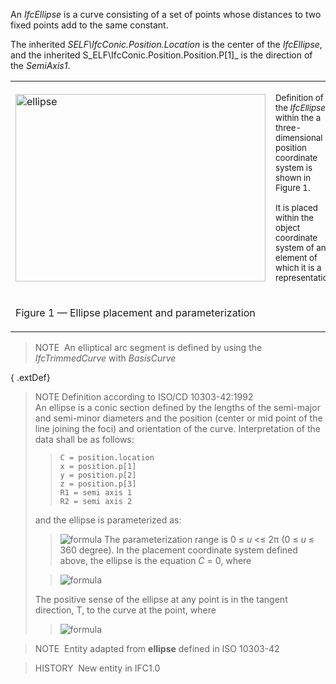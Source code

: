 An _IfcEllipse_ is a curve consisting of a set of points whose distances to two fixed points add to the same constant.

The inherited _SELF\IfcConic.Position.Location_ is the center of the _IfcEllipse_, and the inherited S_ELF\IfcConic.Position.Position.P[1]_ is the direction of the _SemiAxis1_.

<table summary="example" cellpadding="2" cellspacing="2">
<tr>
<td><img src="../../../figures/ifcellipse-layout1.gif" alt="ellipse" width="400" height="300" border="0"></td>
<td style="vertical-align:bottom; text-align:left;">
<p><span style="font-size:smaller">Definition of the <em>IfcEllipse</em> within the a three-dimensional position
coordinate system is shown in Figure 1.</span></p>
<p><span style=" font-size:smaller;">It is placed within the object coordinate system of an element of which it is a
representation.</span></p>
</td>
</tr>
<tr>
<td>
<p class="figure">Figure 1 &mdash; Ellipse placement and parameterization</p>
</td>
<td>&nbsp;</td>
</tr>
</table>

> NOTE&nbsp; An elliptical arc segment is defined by using the _IfcTrimmedCurve_ with _BasisCurve_

{ .extDef}
> NOTE Definition according to ISO/CD 10303-42:1992  
> An ellipse is a conic section defined by the lengths of the semi-major and semi-minor diameters and the position (center or mid point of the line joining the foci) and orientation of the curve. Interpretation of the data shall be as follows:
> 
>> 
>> ```
>> C = position.location  
>> x = position.p[1]  
>> y = position.p[2]  
>> z = position.p[3]  
>> R1 = semi axis 1  
>> R2 = semi axis 2
>> ```
> and the ellipse is parameterized as:
> 
>> ![formula](../../../figures/ifcellipse-math1.gif)
> The parameterization range is 0 &le; _u_ &lt;&le; 2&pi; (0 &le; _u_ &le; 360 degree). In the placement coordinate system defined above, the ellipse is the equation _C_ = 0, where
> 
>> ![formula](../../../figures/ifcellipse-math2.gif)
>>
> The positive sense of the ellipse at any point is in the tangent direction, T, to the curve at the point, where
> 
>> ![formula](../../../figures/ifcellipse-math3.gif)
>>


> 
> NOTE&nbsp; Entity adapted from **ellipse** defined in ISO 10303-42

> HISTORY&nbsp; New entity in IFC1.0